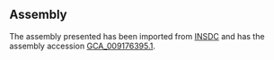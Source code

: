 
Assembly
--------

The assembly presented has been imported from 
[INSDC](http://www.insdc.org) and has the assembly accession
[GCA\_009176395.1](http://www.ebi.ac.uk/ena/data/view/GCA_009176395.1).


